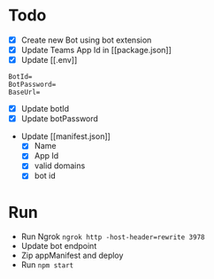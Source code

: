 # Todo

- [x] Create new Bot using bot extension
- [x] Update Teams App Id in [[package.json]]
- [x] Update [[.env]]
```
BotId=
BotPassword=
BaseUrl=
```
  - [x] Update botId
  - [x] Update botPassword
- Update [[manifest.json]]
  - [x] Name
  - [x] App Id
  - [x] valid domains
  - [x] bot id

# Run

- Run Ngrok `ngrok http -host-header=rewrite 3978`
- Update bot endpoint
- Zip appManifest and deploy
- Run `npm start`

